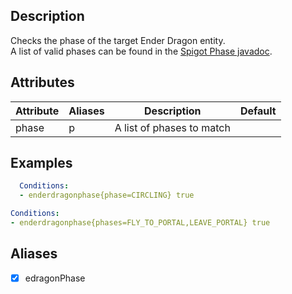 ## Description
Checks the phase of the target Ender Dragon entity.  
A list of valid phases can be found in the [Spigot Phase javadoc](https://hub.spigotmc.org/javadocs/bukkit/org/bukkit/entity/EnderDragon.Phase.html).


## Attributes

| Attribute | Aliases   | Description                                                          | Default |
|-----------|-----------|----------------------------------------------------------------------|---------|
| phase     | p         | A list of phases to match                                            |         |


## Examples
```yaml
  Conditions:
  - enderdragonphase{phase=CIRCLING} true
```
```yaml
Conditions:
- enderdragonphase{phases=FLY_TO_PORTAL,LEAVE_PORTAL} true
```

## Aliases
- [x] edragonPhase
